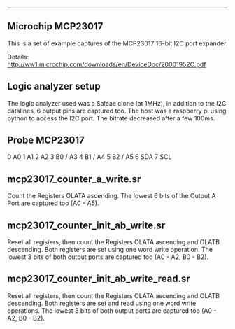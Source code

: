 -------------------------------------------------------------------------------
Microchip MCP23017
-------------------------------------------------------------------------------

This is a set of example captures of the MCP23017 16-bit I2C port expander.

Details:
http://ww1.microchip.com/downloads/en/DeviceDoc/20001952C.pdf


Logic analyzer setup
--------------------

The logic analyzer used was a Saleae clone (at 1MHz), in addition to the I2C datalines, 6 output pins are captured too.
The host was a raspberry pi using python to access the I2C port. The bitrate decreased after a few 100ms.

  Probe       MCP23017
  -------------------
  0           A0
  1           A1
  2           A2
  3           B0 / A3
  4           B1 / A4
  5           B2 / A5
  6           SDA
  7           SCL


mcp23017_counter_a_write.sr
--------------------
Count the Registers OLATA ascending.
The lowest 6 bits of the Output A Port are captured too (A0 - A5).

mcp23017_counter_init_ab_write.sr
--------------------

Reset all registers, then count the Registers OLATA ascending and OLATB descending. Both registers are set using one word write operation. The lowest 3 bits of both output ports are captured too (A0 - A2, B0 - B2).

mcp23017_counter_init_ab_write_read.sr
--------------------

Reset all registers, then count the Registers OLATA ascending and OLATB descending. Both registers are set and read using one word write operations. The lowest 3 bits of both output ports are captured too (A0 - A2, B0 - B2).
